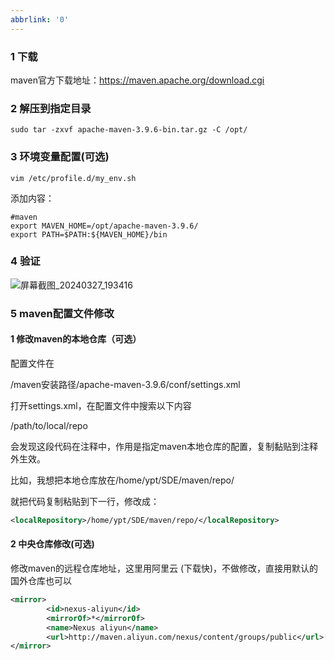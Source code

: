 ```yaml
---
abbrlink: '0'
---
```

### 1 下载

maven官方下载地址：https://maven.apache.org/download.cgi

### 2 解压到指定目录

```
sudo tar -zxvf apache-maven-3.9.6-bin.tar.gz -C /opt/
```

### 3 环境变量配置(可选)

```
vim /etc/profile.d/my_env.sh  
```

添加内容：

```
#maven
export MAVEN_HOME=/opt/apache-maven-3.9.6/
export PATH=$PATH:${MAVEN_HOME}/bin
```

### 4 验证

![屏幕截图_20240327_193416](https://blog-resources.this0.com/image/202403271934307.png?x-oss-process=style/this0-blog)

### 5 maven配置文件修改

#### 1 修改maven的本地仓库（可选）

配置文件在

/maven安装路径/apache-maven-3.9.6/conf/settings.xml

打开settings.xml，在配置文件中搜索以下内容

<localRepository>/path/to/local/repo</localRepository>

会发现这段代码在注释中，作用是指定maven本地仓库的配置，复制黏贴到注释外生效。

比如，我想把本地仓库放在/home/ypt/SDE/maven/repo/

就把代码复制粘贴到下一行，修改成：

```xml
<localRepository>/home/ypt/SDE/maven/repo/</localRepository>
```

#### 2 中央仓库修改(可选)

修改maven的远程仓库地址，这里用阿里云 (下载快)，不做修改，直接用默认的国外仓库也可以

```xml
<mirror>
        <id>nexus-aliyun</id>
        <mirrorOf>*</mirrorOf>
        <name>Nexus aliyun</name>
        <url>http://maven.aliyun.com/nexus/content/groups/public</url>
</mirror>
```

